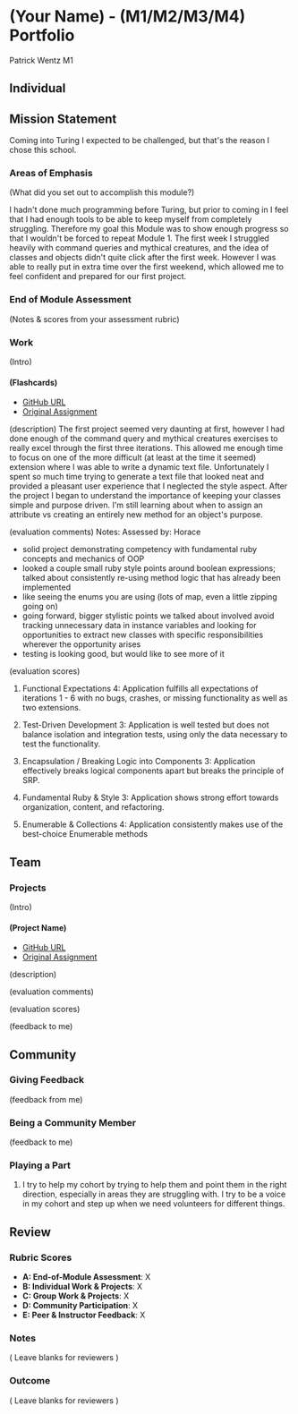 # (Your Name) - (M1/M2/M3/M4) Portfolio
Patrick Wentz M1
## Individual

## Mission Statement
Coming into Turing I expected to be challenged, but that's the reason I chose this school.
### Areas of Emphasis

(What did you set out to accomplish this module?)

I hadn't done much programming before Turing, but prior to coming in I feel that I had enough tools
to be able to keep myself from completely struggling. Therefore my goal this Module was to show enough
progress so that I wouldn't be forced to repeat Module 1. The first week I struggled heavily with command queries
and mythical creatures, and the idea of classes and objects didn't quite click after the first week.
However I was able to really put in extra time over the first weekend, which allowed me to feel
confident and prepared for our first project.

### End of Module Assessment

(Notes & scores from your assessment rubric)

### Work

(Intro)

#### (Flashcards)

* [GitHub URL](https://github.com/riskybiscuit/flashcards)
* [Original Assignment](https://github.com/turingschool/curriculum/blob/master/source/projects/flashcards.markdown)

(description)
The first project seemed very daunting at first, however I had done enough of the command query and mythical
creatures exercises to really excel through the first three iterations. This allowed me enough time to focus on one of
the more difficult (at least at the time it seemed) extension where I was able to write a dynamic text file. Unfortunately
I spent so much time trying to generate a text file that looked neat and provided a pleasant user experience that I
neglected the style aspect. After the project I began to understand the importance of keeping your classes simple and purpose
driven. I'm still learning about when to assign an attribute vs creating an entirely new method for an object's purpose.

(evaluation comments)
Notes:
Assessed by: Horace

- solid project demonstrating competency with fundamental ruby concepts and mechanics of OOP
- looked a couple small ruby style points around boolean expressions; talked about consistently re-using method logic that has                 already been implemented
- like seeing the enums you are using (lots of map, even a little zipping going on)
- going forward, bigger stylistic points we talked about involved avoid tracking unnecessary data in instance variables and
  looking for opportunities to extract new classes with specific responsibilities wherever the opportunity arises
- testing is looking good, but would like to see more of it

(evaluation scores)

1. Functional Expectations
  4: Application fulfills all expectations of iterations 1 - 6 with no bugs, crashes, or missing functionality as well as two extensions.

2. Test-Driven Development
  3: Application is well tested but does not balance isolation and integration tests, using only the data necessary to test the functionality.

3. Encapsulation / Breaking Logic into Components
  3: Application effectively breaks logical components apart but breaks the principle of SRP.

4. Fundamental Ruby & Style
  3: Application shows strong effort towards organization, content, and refactoring.

5. Enumerable & Collections
  4: Application consistently makes use of the best-choice Enumerable methods


## Team

### Projects

(Intro)

#### (Project Name)

* [GitHub URL]()
* [Original Assignment]()

(description)

(evaluation comments)

(evaluation scores)

(feedback to me)

## Community

### Giving Feedback

(feedback from me)

### Being a Community Member

(feedback to me)

### Playing a Part

 1. I try to help my cohort by trying to help them and point them in the right direction, especially in areas they are struggling with. I try to be a voice in my cohort and step up when we need volunteers for different things.
## Review

### Rubric Scores

* **A: End-of-Module Assessment**: X
* **B: Individual Work & Projects**: X
* **C: Group Work & Projects**: X
* **D: Community Participation**: X
* **E: Peer & Instructor Feedback**: X

### Notes

( Leave blanks for reviewers )

### Outcome

( Leave blanks for reviewers )
